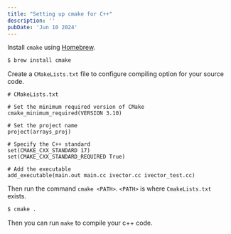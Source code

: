 ```yaml
---
title: "Setting up cmake for C++"
description: ''
pubDate: 'Jun 10 2024'
---
```


Install `cmake` using [Homebrew](/notes/homebrew).

```sh
$ brew install cmake
```

Create a `CMakeLists.txt` file to configure compiling option for your source code.

```text
# CMakeLists.txt

# Set the minimum required version of CMake
cmake_minimum_required(VERSION 3.10)

# Set the project name
project(arrays_proj)

# Specify the C++ standard
set(CMAKE_CXX_STANDARD 17)
set(CMAKE_CXX_STANDARD_REQUIRED True)

# Add the executable
add_executable(main.out main.cc ivector.cc ivector_test.cc)
```

Then run the command `cmake <PATH>`. 
`<PATH>` is where `CmakeLists.txt` exists.

```sh
$ cmake .
```

Then you can run `make` to compile your c++ code.